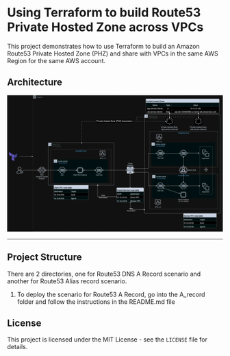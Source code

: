 # Using Terraform to build Route53 Private Hosted Zone across VPCs
This project demonstrates how to use Terraform to build an Amazon Route53 Private Hosted Zone (PHZ) and share with VPCs in the same AWS Region for the same AWS account.

## Architecture
![Diagram](route53_phz_cross_vpc-phz-internal-ec2-alb-complete-dark.webp)


---

## Project Structure


There are 2 directories, one for Route53 DNS A Record scenario and another for Route53 Alias record scenario.

1. To deploy the scenario for Route53 A Record, go into the A_record folder and follow the instructions in the README.md file


<!-- ## Step-by-step Tutorial -->


## License

This project is licensed under the MIT License - see the `LICENSE` file for details.
